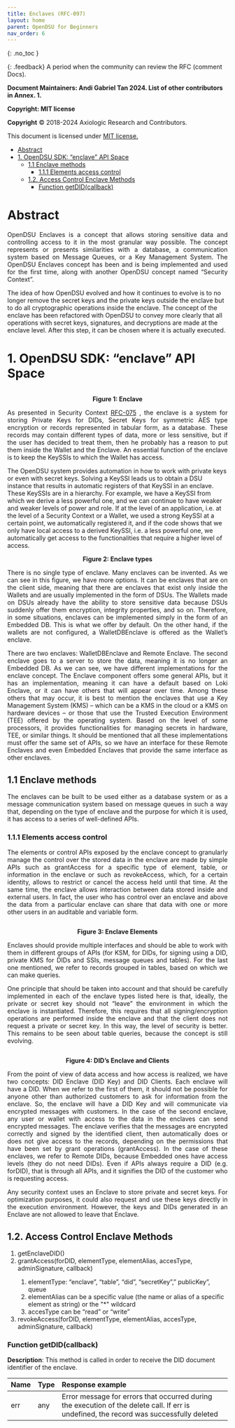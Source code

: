 ```yaml
---
title: Enclaves (RFC-097)
layout: home
parent: OpenDSU for Beginners
nav_order: 6
---
```

<style>
.imgMain{
    display.block;
    margin-left:70px;
    margin-right:auto;
} 
</style>
{: .no_toc }


{: .feedback}
A period when the community can review the RFC (comment Docs).

**Document Maintainers: Andi Gabriel Tan 2024. List of other contributors in Annex. 1.**

**Copyright: MIT license**

 **Copyright** © 2018-2024 Axiologic Research and Contributors.

This document is licensed under [MIT license.](https://en.wikipedia.org/wiki/MIT_License)

<!-- TOC -->
* [Abstract](#abstract)
* [1. OpenDSU SDK: “enclave” API Space](#1-opendsu-sdk-enclave-api-space)
  * [1.1 Enclave methods](#11-enclave-methods)
    * [1.1.1 Elements access control](#111-elements-access-control)
  * [1.2. Access Control Enclave Methods](#12-access-control-enclave-methods)
    * [Function getDID(callback)](#function-getdidcallback)
<!-- TOC -->


# Abstract

<p style='text-align: justify;'>OpenDSU Enclaves is a concept that allows storing sensitive data and controlling access to it in the most granular way possible. The concept represents or presents similarities with a database, a communication system based on Message Queues, or a Key Management System. The OpenDSU Enclaves concept has been and is being implemented and used for the first time, along with another OpenDSU concept named “Security Context”.
</p>The idea of how OpenDSU evolved and how it continues to evolve is to no longer remove the secret keys and the private keys outside the enclave but to do all cryptographic operations inside the enclave. The concept of the enclave has been refactored with OpenDSU to convey more clearly that all operations with secret keys, signatures, and decryptions are made at the enclave level. After this step, it can be chosen where it is actually executed.


# 1. OpenDSU SDK: “enclave” API Space


<div style="text-align:center;">
    <img alt="" src="LINK" class="imgMain" style="max-width: 69%; margin-left: 0px;"/>
    <p><b>Figure 1: Enclave</b></p>
</div>

<p style='text-align: justify;'>As presented in Security Context <a href="https://www.opendsu.org/pages/beginners/Security%20Context%20(RFC-075).html">RFC-075</a> , the enclave is a system for storing Private Keys for DIDs, Secret Keys for symmetric AES type encryption or records represented in tabular form, as a database. These records may contain different types of data, more or less sensitive, but if the user has decided to treat them, then he probably has a reason to put them inside the Wallet and the Enclave. An essential function of the enclave is to keep the KeySSIs to which the Wallet has access.
</p>The OpenDSU system provides automation in how to work with private keys or even with secret keys. Solving a KeySSI leads us to obtain a DSU instance that results in automatic registers of that KeySSI in an enclave. These KeySSIs are in a hierarchy. For example, we have a KeySSI from which we derive a less powerful one, and we can continue to have weaker and weaker levels of power and role. If at the level of an application, i.e. at the level of a Security Context or a Wallet, we used a strong KeySSI at a certain point, we automatically registered it, and if the code shows that we only have local access to a derived KeySSI, i.e. a less powerful one, we automatically get access to the functionalities that require a higher level of access.


<div style="text-align:center;">
    <img alt="" src="LINK" class="imgMain" style="max-width: 69%; margin-left: 0px;"/>
    <p><b>Figure 2: Enclave types</b></p>
</div>

<p style='text-align: justify;'>There is no single type of enclave. Many enclaves can be invented. As we can see in this figure, we have more options. It can be enclaves that are on the client side, meaning that there are enclaves that exist only inside the Wallets and are usually implemented in the form of DSUs. The Wallets made on DSUs already have the ability to store sensitive data because DSUs suddenly offer them encryption, integrity properties, and so on. Therefore, in some situations, enclaves can be implemented simply in the form of an Embedded DB. This is what we offer by default. On the other hand, if the wallets are not configured, a WalletDBEnclave is offered as the Wallet’s enclave.</p>

<p style='text-align: justify;'>There are two enclaves: WalletDBEnclave and Remote Enclave. The second enclave goes to a server to store the data, meaning it is no longer an Embedded DB. As we can see, we have different implementations for the enclave concept. The Enclave component offers some general APIs, but it has an implementation, meaning it can have a default based on Loki Enclave, or it can have others that will appear over time. Among these others that may occur, it is best to mention the enclaves that use a Key Management System (KMS) – which can be a KMS in the cloud or a KMS on hardware devices – or those that use the Trusted Execution Environment (TEE) offered by the operating system. Based on the level of some processors, it provides functionalities for managing secrets in hardware, TEE, or similar things. It should be mentioned that all these implementations must offer the same set of APIs, so we have an interface for these Remote Enclaves and even Embedded Enclaves that provide the same interface as other enclaves.</p>


## 1.1 Enclave methods

<p style='text-align: justify;'>The enclaves can be built to be used either as a database system or as a message communication system based on message queues in such a way that, depending on the type of enclave and the purpose for which it is used, it has access to a series of well-defined APIs.</p>

### 1.1.1 Elements access control

<p style='text-align: justify;'>The elements or control APIs exposed by the enclave concept to granularly manage the control over the stored data in the enclave are made by simple APIs such as grantAccess for a specific type of element, table, or information in the enclave or such as revokeAccess, which, for a certain identity, allows to restrict or cancel the access held until that time. At the same time, the enclave allows interaction between data stored inside and external users. In fact, the user who has control over an enclave and above the data from a particular enclave can share that data with one or more other users in an auditable and variable form.</p>


<div style="text-align:center;">
    <img alt="" src="LINK" class="imgMain" style="max-width: 69%; margin-left: 0px;"/>
    <p><b>Figure 3: Enclave Elements</b></p>
</div>

<p style='text-align: justify;'>Enclaves should provide multiple interfaces and should be able to work with them in different groups of APIs (for KSM, for DIDs, for signing using a DID, private KMS for DIDs and SSIs, message queues and tables). For the last one mentioned, we refer to records grouped in tables, based on which we can make queries.</p>

<p style='text-align: justify;'>One principle that should be taken into account and that should be carefully implemented in each of the enclave types listed here is that, ideally, the private or secret key should not “leave” the environment in which the enclave is instantiated. Therefore, this requires that all signing/encryption operations are performed inside the enclave and that the client does not request a private or secret key. In this way, the level of security is better. This remains to be seen about table queries, because the concept is still evolving.</p>



<div style="text-align:center;">
    <img alt="" src="LINK" class="imgMain" style="max-width: 69%; margin-left: 0px;"/>
    <p><b>Figure 4: DID’s Enclave and Clients</b></p>
</div>


<p style='text-align: justify;'>From the point of view of data access and how access is realized, we have two concepts: DID Enclave (DID Key) and DID Clients. Each enclave will have a DID. When we refer to the first of them, it should not be possible for anyone other than authorized customers to ask for information from the enclave. So, the enclave will have a DID Key and will communicate via encrypted messages with customers. In the case of the second enclave, any user or wallet with access to the data in the enclaves can send encrypted messages. The enclave verifies that the messages are encrypted correctly and signed by the identified client, then automatically does or does not give access to the records, depending on the permissions that have been set by grant operations (grantAccess). In the case of these enclaves, we refer to Remote DIDs, because Embedded ones have access levels (they do not need DIDs). Even if APIs always require a DID (e.g. forDID), that is through all APIs, and it signifies the DID of the customer who is requesting access.</p>
<p style='text-align: justify;'>Any security context uses an Enclave to store private and secret keys. For optimization purposes, it could also request and use these keys directly in the execution environment. However, the keys and DIDs generated in an Enclave are not allowed to leave that Enclave.</p>


## 1.2. Access Control Enclave Methods

<ol>
  <li>getEnclaveDID()</li>
  <li>grantAccess(forDID, elementType, elementAlias, accesType,  adminSignature, callback) </li>
        <ol>
            <li>elementType: “enclave”, “table”, “did”, “secretKey”,” publicKey”, queue</li>
            <li>elementAlias can be a specific value (the name or alias of a specific element as string) or  the "*" wildcard</li>
            <li>accesType can be “read” or “write” </li>
        </ol>
<li>revokeAccess(forDID, elementType, elementAlias, accesType, adminSignature, callback)</li>
</ol>

### Function getDID(callback)

**Description**: This method is called in order to receive the DID document identifier of the enclave.

| **Name** | **Type** | **Response example**                                                                                                                     |
|:---------|:---------|:-----------------------------------------------------------------------------------------------------------------------------------------|
| err      | any      | Error message for errors that occurred during the execution of the delete call. If err is undefined, the record was successfully deleted |




